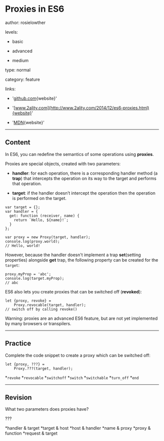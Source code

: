 # Proxies in ES6
author: rosielowther

levels:

  - basic

  - advanced

  - medium

type: normal

category: feature

links:

  - '[github.com](https://github.com/lukehoban/es6features#arrows){website}'

  - '[www.2ality.com](http://www.2ality.com/2014/12/es6-proxies.html){website}'
  
  - '[MDN](https://developer.mozilla.org/en-US/docs/Web/JavaScript/Reference/Global_Objects/Proxy){website}'

---
## Content

In ES6, you can redefine the semantics of some operations using **proxies**. 

Proxies are special objects, created with two parameters:

* **handler**: for each operation, there is a corresponding handler method (a **trap**) that intercepts the operation on its way to the target and performs that operation. 

* **target**: if the handler doesn’t intercept the operation then the operation is performed on the target.

```
var target = {};
var handler = {
  get: function (receiver, name) {
    return `Hello, ${name}!`;
  }
};

var proxy = new Proxy(target, handler);
console.log(proxy.world);
// Hello, world!
```
However, because the handler doesn't implement a trap **set**(setting properties) alongside **get** trap, the following property can be created for the `target`:
```
proxy.myProp = 'abc';
console.log(target.myProp);
// abc
```

ES6 also lets you create proxies that can be switched off (**revoked**):
```
let {proxy, revoke} =
    Proxy.revocable(target, handler);
// switch off by calling revoke()
```

Warning: proxies are an advanced ES6 feature, but are not yet implemented by many browsers or transpilers.

---
## Practice

Complete the code snippet to create a proxy which can be switched off:

```
let {proxy, ???} = 
    Proxy.???(target, handler);
```
*`revoke` 
*`revocable` 
*`switchoff` 
*`switch` 
*`switchable` 
*`turn_off` 
*`end`

---
## Revision

What two parameters does proxies have?

???


*handler & target
*target & host
*host & handler
*name & proxy
*proxy & function
*request & target